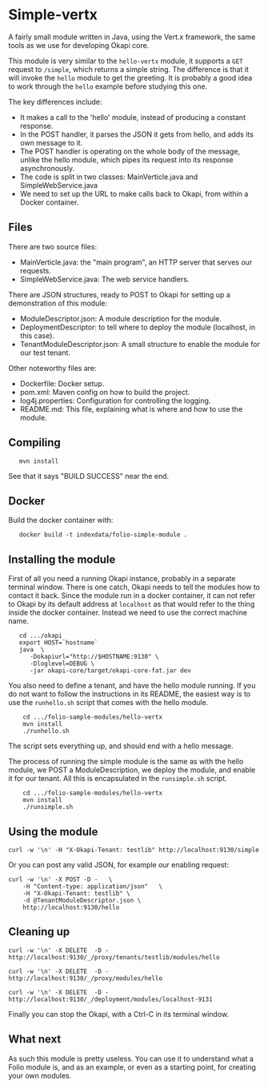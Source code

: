 # Simple-vertx

A fairly small module written in Java, using the Vert.x framework,
the same tools as we use for developing Okapi core.

This module is very similar to the `hello-vertx` module, it supports a `GET`
request to `/simple`, which returns a simple string. The difference is that
it will invoke the `hello` module to get the greeting. It is probably a good
idea to work through the `hello` example before studying this one.

The key differences include:
* It makes a call to the 'hello' module, instead of producing a constant response.
* In the POST handler, it parses the JSON it gets from hello, and adds its own
message to it.
* The POST handler is operating on the whole body of the message, unlike the
hello module, which pipes its request into its response asynchronously.
* The code is split in two classes: MainVerticle.java and SimpleWebService.java
* We need to set up the URL to make calls back to Okapi, from within a Docker
container.


## Files

There are two source files:

 - MainVerticle.java: the "main program", an HTTP server that serves
   our requests.
 - SimpleWebService.java: The web service handlers.

There are JSON structures, ready to POST to Okapi for setting up a demonstration
of this module:

 - ModuleDescriptor.json: A module description for the module.
 - DeploymentDescriptor: to tell where to deploy the module (localhost, in this case).
 - TenantModuleDescriptor.json: A small structure to enable the module for our test tenant.

Other noteworthy files are:

 - Dockerfile: Docker setup.
 - pom.xml: Maven config on how to build the project.
 - log4j.properties: Configuration for controlling the logging.
 - README.md: This file, explaining what is where and how to use the module.

## Compiling

```
   mvn install
```

See that it says "BUILD SUCCESS" near the end.

## Docker

Build the docker container with:

```
   docker build -t indexdata/folio-simple-module .
```

## Installing the module

First of all you need a running Okapi instance, probably in a separate terminal
window. There is one catch, Okapi needs to tell the modules how to contact it
back. Since the module run in a docker container, it can not refer to Okapi
by its default address at `localhost` as that would refer to the thing inside
the docker container. Instead we need to use the correct machine name.
```
   cd .../okapi
   export HOST=`hostname`
   java  \
      -Dokapiurl="http://$HOSTNAME:9130" \
      -Dloglevel=DEBUG \
      -jar okapi-core/target/okapi-core-fat.jar dev
```

You also need to define a tenant, and have the hello module running. If you do
not want to follow the instructions in its README, the easiest way is to use
the `runhello.sh` script that comes with the hello module.

```
    cd .../folio-sample-modules/hello-vertx
    mvn install
    ./runhello.sh
```

The script sets everything up, and should end with a hello message.

The process of running the simple module is the same as with the hello module,
we POST a ModuleDescription, we deploy the module, and enable it for our tenant.
All this is encapsulated in the `runsimple.sh` script.

```
    cd .../folio-sample-modules/hello-vertx
    mvn install
    ./runsimple.sh
```


## Using the module

```
curl -w '\n' -H "X-Okapi-Tenant: testlib" http://localhost:9130/simple
```

Or you can post any valid JSON, for example our enabling request:

```
curl -w '\n' -X POST -D -   \
    -H "Content-type: application/json"   \
    -H "X-Okapi-Tenant: testlib" \
    -d @TenantModuleDescriptor.json \
    http://localhost:9130/hello
```

## Cleaning up

```
curl -w '\n' -X DELETE  -D -    http://localhost:9130/_/proxy/tenants/testlib/modules/hello

curl -w '\n' -X DELETE  -D -    http://localhost:9130/_/proxy/modules/hello

curl -w '\n' -X DELETE  -D -    http://localhost:9130/_/deployment/modules/localhost-9131
```

Finally you can stop the Okapi, with a Ctrl-C in its terminal window.


## What next

As such this module is pretty useless. You can use it to understand what a Folio
module is, and as an example, or even as a starting point, for creating your own
modules.
